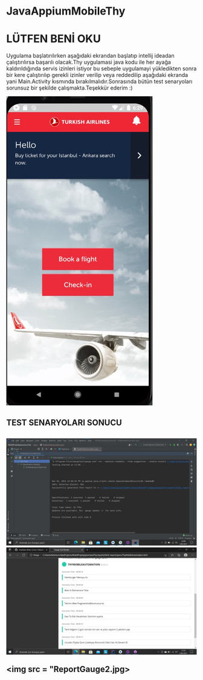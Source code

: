 # JavaAppiumMobileThy
 
<h1>LÜTFEN BENİ OKU</h1>

<p> Uygulama başlatırılırken aşağıdaki ekrandan başlatıp intellij ideadan çalıştırılırsa başarılı olacak.Thy uygulamasi java kodu ile her ayağa kaldırıldığında servis izinleri istiyor bu sebeple uygulamayi yükledikten sonra bir kere çalıştırılıp gerekli izinler verilip veya reddedilip aşağıdaki ekranda yani Main.Activity kısmında bırakılmalıdır.Sonrasında bütün test senaryoları sorunsuz bir şekilde çalışmakta.Teşekkür ederim :)</p>

<img src="StartScreen.jpg">

<h2>TEST SENARYOLARI SONUCU<h2>
 
 <img src = "THYMobilAutomationProjectSuccesfully.jpg">
 
 <img src = "ReportGauge.jpg">

 <img src = "ReportGauge2.jpg>
